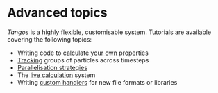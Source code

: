 Advanced topics
===============

_Tangos_ is a highly flexible, customisable system. Tutorials are available covering the following
topics:

 - Writing code to [calculate your own properties](custom_properties.md)
 - [Tracking](tracking.md) groups of particles across timesteps
 - [Parallelisation strategies](mpi.md)
 - The [live calculation](live_calculation.md) system
 - Writing [custom handlers](custom_input_handlers.md) for new file formats or libraries